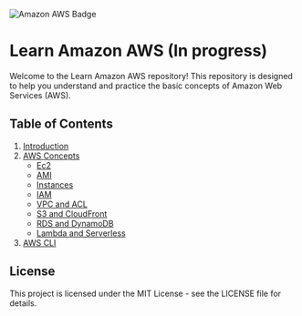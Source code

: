 ![Amazon AWS Badge](https://img.shields.io/badge/Amazon%20AWS-232F3E?logo=amazonaws&logoColor=fff&style=for-the-badge)

# Learn Amazon AWS (In progress)

Welcome to the Learn Amazon AWS repository! This repository is designed to help you understand and practice the basic concepts of Amazon Web Services (AWS).

## Table of Contents
  1. [Introduction](./intro.md)
  2. [AWS Concepts](./awsconcepts.md)
      - [Ec2](./ec2.md)
      - [AMI](./AMI.md)
      - [Instances](./instances.md)
      - [IAM](./IAM.md)
      - [VPC and ACL](./AWS-VPC-and-ACL.md)
      - [S3 and CloudFront](./S3-and-CloudFront.md)
      - [RDS and DynamoDB](./rds-vs-dynamo-db.md)
      - [Lambda and Serverless](./Lamda-Serverless.md)
  3. [AWS CLI](./AwsCLI.md)
  
## License
This project is licensed under the MIT License - see the LICENSE file for details.

